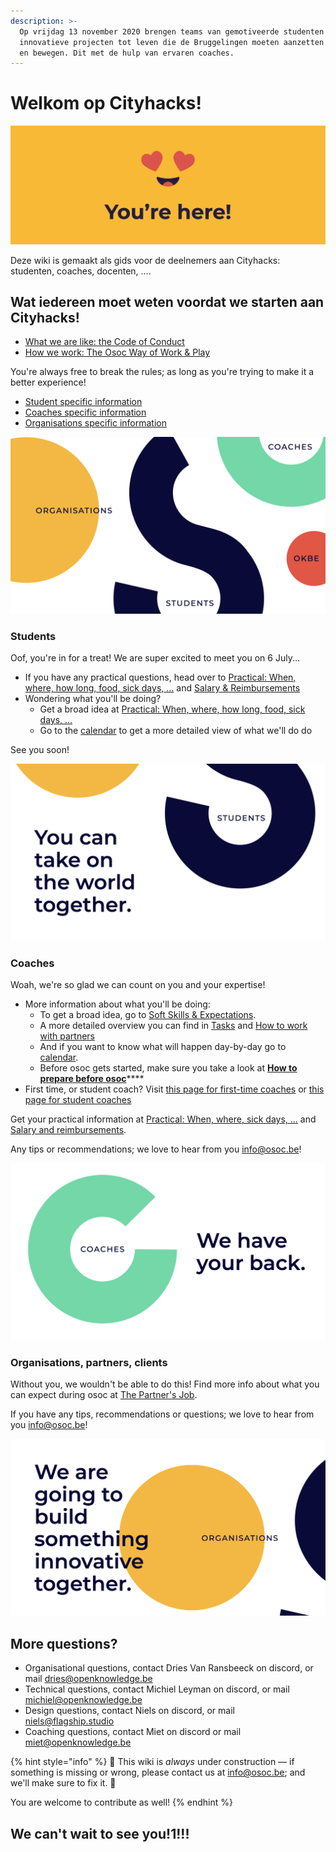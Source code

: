 ```yaml
---
description: >-
  Op vrijdag 13 november 2020 brengen teams van gemotiveerde studenten
  innovatieve projecten tot leven die de Bruggelingen moeten aanzetten tot sport
  en bewegen. Dit met de hulp van ervaren coaches.
---
```


# Welkom op Cityhacks!

![Je bent er!  ](.gitbook/assets/screenshot-2020-06-18-at-14.41.43%20%281%29.png)



Deze wiki is gemaakt als gids voor de deelnemers aan Cityhacks: studenten, coaches, docenten, ....

## Wat iedereen moet weten voordat we starten aan Cityhacks!

* [What we are like: the Code of Conduct]()
* [How we work: The Osoc Way of Work & Play](way-of-work.md)

You're always free to break the rules; as long as you're trying to make it a better experience!

* [Student specific information](./#students)
* [Coaches specific information](./#coaches)
* [Organisations specific information](./#organisations-partners-clients)

![](.gitbook/assets/screenshot-2020-07-01-at-00.07.53.png)

### Students

Oof, you're in for a treat! We are super excited to meet you on 6 July...

* If you have any practical questions, head over to [Practical: When, where, how long, food, sick days, ...]() and [Salary & Reimbursements]()
* Wondering what you'll be doing?
  * Get a broad idea at [Practical: When, where, how long, food, sick days, ...]()
  * Go to the [calendar](coaching/coaching/programma-remote-edition/) to get a more detailed view of what we'll do do 

See you soon!

![](.gitbook/assets/screenshot-2020-07-01-at-00.07.27.png)

### Coaches

Woah, we're so glad we can count on you and your expertise!

* More information about what you'll be doing:
  * To get a broad idea, go to [Soft Skills & Expectations](coaching/the-coaching-job/soft-skills-and-expectations.md).
  * A more detailed overview you can find in [Tasks](coaching/the-coaching-job/tasks.md) and [How to work with partners](partners-1.md)
  * And if you want to know what will happen day-by-day go to [calendar](coaching/coaching/programma-remote-edition/).
  * Before osoc gets started, make sure you take a look at [**How to prepare before osoc**](coaching/the-coaching-job/battle-prep.md)\*\*\*\*
* First time, or student coach? Visit [this page for first-time coaches](coaching/the-coaching-job/first-time-coaches.md) or [this page for student coaches]()

Get your practical information at [Practical: When, where, sick days, ...](coaching/attend/) and [Salary and reimbursements]().

Any tips or recommendations; we love to hear from you [info@osoc.be](mailto:info@osoc.be)!

![](.gitbook/assets/screenshot-2020-07-01-at-00.07.34.png)

### Organisations, partners, clients

Without you, we wouldn't be able to do this! Find more info about what you can expect during osoc at [The Partner's Job]().

If you have any tips, recommendations or questions; we love to hear from you [info@osoc.be](mailto:info@osoc.be)!

![](.gitbook/assets/screenshot-2020-07-01-at-00.07.44.png)

## More questions?

* Organisational questions, contact Dries Van Ransbeeck on discord, or mail [dries@openknowledge.be](mailto:dries@openknowledge.be)
* Technical questions, contact Michiel Leyman on discord, or mail [michiel@openknowledge.be](mailto:michiel@openknowledge.be)
* Design questions, contact Niels on discord, or mail [niels@flagship.studio](mailto:niels@flagship.studio)
* Coaching questions, contact Miet on discord or mail [miet@openknowledge.be](mailto:miet@openknowledge.be)

{% hint style="info" %}
🚧 This wiki is _always_ under construction — if something is missing or wrong, please contact us at info@osoc.be; and we'll make sure to fix it. 🚧

You are welcome to contribute as well!
{% endhint %}

## We can't wait to see you!1!!!

